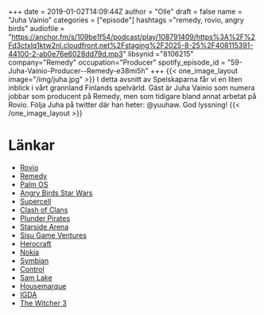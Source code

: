 +++
date = 2019-01-02T14:09:44Z
author = "Olle"
draft = false
name = "Juha Vainio"
categories = ["episode"]
hashtags ="remedy, rovio, angry birds"
audiofile = "https://anchor.fm/s/109be1f54/podcast/play/108791409/https%3A%2F%2Fd3ctxlq1ktw2nl.cloudfront.net%2Fstaging%2F2025-8-25%2F408115391-44100-2-ab0e76e6028dd79d.mp3"
libsynid ="8106215"
company="Remedy"
occupation="Producer"
spotify_episode_id = "59-Juha-Vainio-Producer--Remedy-e38mi5h"
+++
{{< one_image_layout image="/img/juha.jpg" >}}
I detta avsnitt av Spelskaparna får vi en liten inblick i vårt grannland Finlands spelvärld. Gäst är Juha Vainio som numera jobbar som producent på Remedy, men som tidigare  bland annat arbetat på Rovio. Följa Juha på twitter där han heter: @yuuhaw. God lyssning!
{{< /one_image_layout >}}
# Länkar
* [Rovio](http://www.rovio.com/)
* [Remedy](https://www.remedygames.com/)
* [Palm OS](https://en.wikipedia.org/wiki/Palm_OS)
* [Angry Birds Star Wars](https://www.youtube.com/watch?v=dXzMN9pbxCE)
* [Supercell](https://supercell.com/en/)
* [Clash of Clans](https://supercell.com/en/games/clashofclans/)
* [Plunder Pirates](http://plunderpirates.com/)
* [Starside Arena](https://www.youtube.com/watch?v=HDa2H4nMxDs)
* [Sisu Game Ventures](http://sisugameventures.com/)
* [Herocraft](https://www.herocraft.com/publishing/)
* [Nokia](https://www.nokia.com/sv_se/)
* [Symbian](https://en.wikipedia.org/wiki/Symbian)
* [Control](https://www.youtube.com/watch?v=-gBa_D2nxZg)
* [Sam Lake](https://en.wikipedia.org/wiki/Sam_Lake)
* [Housemarque](https://housemarque.com/)
* [IGDA](https://www.igda.org/)
* [The Witcher 3](https://www.youtube.com/watch?v=N4ony2r0QFs&t=1623s)


